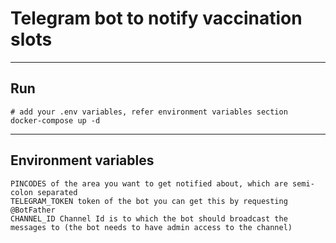 # Telegram bot to notify vaccination slots

---

## Run 

```
# add your .env variables, refer environment variables section
docker-compose up -d

```

---

## Environment variables

```
PINCODES of the area you want to get notified about, which are semi-colon separated
TELEGRAM_TOKEN token of the bot you can get this by requesting @BotFather
CHANNEL_ID Channel Id is to which the bot should broadcast the messages to (the bot needs to have admin access to the channel)

```